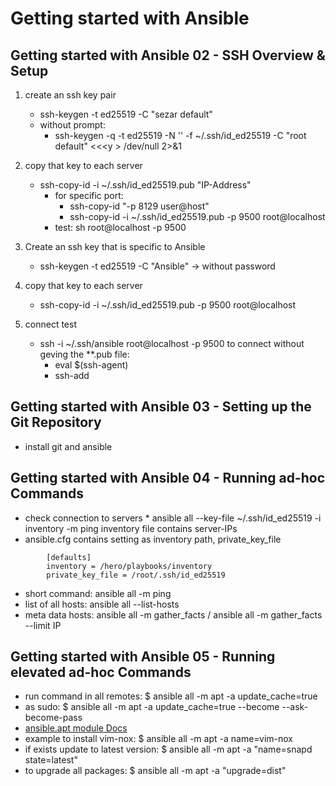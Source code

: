 
# Getting started with Ansible

## Getting started with Ansible 02 - SSH Overview & Setup

1. create an ssh key pair
    * ssh-keygen -t ed25519 -C "sezar default"
    * without prompt:
        * ssh-keygen -q -t ed25519 -N '' -f ~/.ssh/id_ed25519 -C "root default" <<\<y > /dev/null 2>&1

2. copy that key to each server
    * ssh-copy-id -i ~/.ssh/id_ed25519.pub "IP-Address"
       * for specific port:
            * ssh-copy-id "-p 8129 user@host"
            * ssh-copy-id -i ~/.ssh/id_ed25519.pub -p 9500 root@localhost
       * test: sh root@localhost -p 9500

3. Create an ssh key that is specific to Ansible
    * ssh-keygen -t ed25519 -C "Ansible" -> without password

4. copy that key to each server
    * ssh-copy-id -i ~/.ssh/id_ed25519.pub -p 9500 root@localhost

5. connect test
    * ssh -i ~/.ssh/ansible root@localhost -p 9500
    to connect without geving the **.pub file:
        * eval $(ssh-agent)
        * ssh-add

## Getting started with Ansible 03 - Setting up the Git Repository

* install git and ansible

## Getting started with Ansible 04 - Running ad-hoc Commands

* check connection to servers
        * ansible all --key-file  ~/.ssh/id_ed25519 -i inventory -m ping
        inventory file contains server-IPs
* ansible.cfg contains setting as inventory path, private_key_file 

``` ansible
        [defaults]
        inventory = /hero/playbooks/inventory
        private_key_file = /root/.ssh/id_ed25519
```

* short command:  ansible all -m ping
* list of all hosts: ansible all --list-hosts
* meta data hosts: ansible all -m gather_facts / ansible all -m gather_facts --limit IP

## Getting started with Ansible 05 - Running elevated ad-hoc Commands

* run command in all remotes: $ ansible all -m apt -a update_cache=true
* as sudo: $ ansible all -m apt -a update_cache=true --become --ask-become-pass
* [ansible.apt module Docs](https://docs.ansible.com/ansible/latest/collections/ansible/builtin/apt_module.html)
* example to install vim-nox: $ ansible all -m apt -a name=vim-nox
* if exists update to latest version: $ ansible all -m apt -a "name=snapd state=latest"
* to upgrade all packages: $ ansible all -m apt -a "upgrade=dist" 

